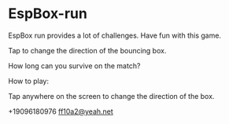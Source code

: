 # EspBox-run

EspBox run  provides a lot of challenges. Have fun with this game.

Tap to change the direction of the bouncing box. 

How long can you survive on the  match?

How to play:

Tap anywhere on the screen to change the direction of the box.

+19096180976 ff10a2@yeah.net
